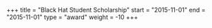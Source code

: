 +++
title = "Black Hat Student Scholarship"
start = "2015-11-01"
end = "2015-11-01"
type = "award"
weight = -10
+++

